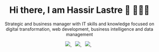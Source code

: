 <h1 align='center'>
  Hi there, I am Hassir Lastre 💼 👨🏽‍💻
</h1>
<p align='center'>
  Strategic and business manager with IT skills and knowledge focused on digital transformation, web development, business intelligence and data management
</p>


<p align='center'>
  
  <a href="https://www.linkedin.com/in/hassirlastre/">
    <img src="https://img.shields.io/badge/linkedin-%230077B5.svg?&style=for-the-badge&logo=linkedin&logoColor=white" />
  </a>&nbsp;&nbsp;
  <a href="https://twitter.com/HassirLastre">
    <img src="https://img.shields.io/badge/Twitter-1DA1F2?style=for-the-badge&logo=twitter&logoColor=white"/>
  </a>&nbsp;&nbsp;
  <a href="https://www.instagram.com/hassirlastre/">
    <img src="https://img.shields.io/badge/instagram-%23E4405F.svg?&style=for-the-badge&logo=instagram&logoColor=white"/>        
  </a>&nbsp;&nbsp;
  
</p>
